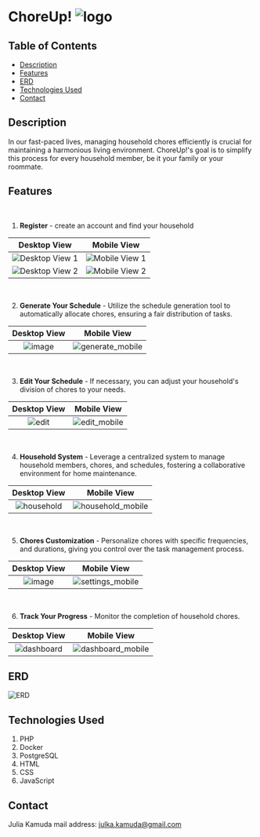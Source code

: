 # ChoreUp! ![logo](https://github.com/juliakam588/ChoreUp/assets/77432872/6e95a521-3c88-446f-b55f-786f66c9d380)


## Table of Contents
- [Description](#description)
- [Features](#features)
- [ERD](#erd)
- [Technologies Used](#technologies-used)
- [Contact](#contact)


## Description

In our fast-paced lives, managing household chores efficiently is crucial for maintaining a harmonious living environment. ChoreUp!'s goal is to simplify this process for every household member, be it your family or your roommate.


## Features
<br>

1. **Register** - create an account and find your household

| Desktop View | Mobile View |
|:------------:|:-----------:|
| ![Desktop View 1](https://github.com/juliakam588/ChoreUp/assets/77432872/657d831d-e846-46e6-a818-bb8c73924221) | ![Mobile View 1](https://github.com/juliakam588/ChoreUp/assets/77432872/b08e15fa-c64a-4128-90fd-0a34473a4c28) |
| ![Desktop View 2](https://github.com/juliakam588/ChoreUp/assets/77432872/300888b6-544c-4372-b6e4-cf2514c16b7a) | ![Mobile View 2](https://github.com/juliakam588/ChoreUp/assets/77432872/62f4ffba-58ad-46a3-a390-f61139a2c63f) |

<br>

2. **Generate Your Schedule** - Utilize the schedule generation tool to automatically allocate chores, ensuring a fair distribution of tasks.

Desktop View            |  Mobile View
:-------------------------:|:-------------------------:
![image](https://github.com/juliakam588/ChoreUp/assets/77432872/300888b6-544c-4372-b6e4-cf2514c16b7a)  |  ![generate_mobile](https://github.com/juliakam588/ChoreUp/assets/77432872/6131baf1-7170-4f19-8288-a650edb72bd1)
   
<br>

3. **Edit Your Schedule** - If necessary, you can adjust your household's division of chores to your needs.

Desktop View            |  Mobile View
:-------------------------:|:-------------------------:
![edit](https://github.com/juliakam588/ChoreUp/assets/77432872/087fd721-3d30-4572-8cb2-3a0265a74993)  |  ![edit_mobile](https://github.com/juliakam588/ChoreUp/assets/77432872/1856ee2d-7fc3-468b-9920-55385367d463)

<br>

4. **Household System** - Leverage a centralized system to manage household members, chores, and schedules, fostering a collaborative environment for home maintenance.


Desktop View            |  Mobile View
:-------------------------:|:-------------------------:
 ![household](https://github.com/juliakam588/ChoreUp/assets/77432872/6abc85b0-9cc6-4d10-87a1-e335951da2dd) |  ![household_mobile](https://github.com/juliakam588/ChoreUp/assets/77432872/47ae724b-4041-4c23-9574-2242cc1b6441)

<br>

5. **Chores Customization** - Personalize chores with specific frequencies, and durations, giving you control over the task management process.

Desktop View            |  Mobile View
:-------------------------:|:-------------------------:
 ![image](https://github.com/juliakam588/ChoreUp/assets/77432872/41740799-a2e4-4418-8670-97588e886665) |  ![settings_mobile](https://github.com/juliakam588/ChoreUp/assets/77432872/312c0a42-9528-4679-bdae-87b8fca05243)

<br>

6. **Track Your Progress** -  Monitor the completion of household chores.

Desktop View            |  Mobile View
:-------------------------:|:-------------------------:
 ![dashboard](https://github.com/juliakam588/ChoreUp/assets/77432872/beb1b03c-3f80-498e-b2ac-e8900c7346a4)   |  ![dashboard_mobile](https://github.com/juliakam588/ChoreUp/assets/77432872/7887a3f4-86f1-42c9-b53e-22d3d5145dcf)



## ERD

![ERD](https://github.com/juliakam588/ChoreUp/assets/77432872/a4e2e1fb-10c6-461a-857e-4d03b4433de3)



## Technologies Used
1. PHP
2. Docker
3. PostgreSQL
4. HTML
5. CSS
6. JavaScript


## Contact
Julia Kamuda
mail address: julka.kamuda@gmail.com
